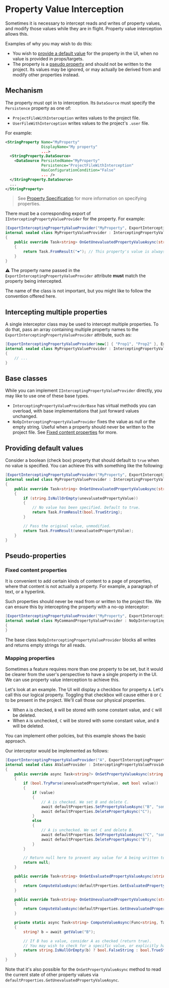 ﻿# Property Value Interception

Sometimes it is necessary to intercept reads and writes of property values, and modify those values while they are in flight. Property value interception allows this.

Examples of why you may wish to do this:

- You wish to [provide a default value](#providing-default-values) for the property in the UI, when no value is provided in props/targets.
- The property is a [pseudo property](#pseudo-properties) and should not be written to the project. Its values may be ignored, or may actually be derived from and modify other properties instead.

## Mechanism

The property must opt in to interception. Its `DataSource` must specify the `Persistence` property as one of:

- `ProjectFileWithInterception` writes values to the project file.
- `UserFileWithInterception` writes values to the project's `.user` file.

For example:

```xml
<StringProperty Name="MyProperty"
                DisplayName="My property"
                ...>
  <StringProperty.DataSource>
    <DataSource PersistedName="MyProperty"
                Persistence="ProjectFileWithInterception"
                HasConfigurationCondition="False"
                ... />
  </StringProperty.DataSource>
  ...
</StringProperty>
```

> See [Property Specification](property-specification.md) for more information on specifying properties.

There must be a corresponding export of `IInterceptingPropertyValueProvider` for the property. For example:

```c#
[ExportInterceptingPropertyValueProvider("MyProperty", ExportInterceptingPropertyValueProviderFile.ProjectFile)]
internal sealed class MyPropertyValueProvider : InterceptingPropertyValueProviderBase
{
    public override Task<string> OnGetUnevaluatedPropertyValueAsync(string propertyName, string unevaluatedPropertyValue, IProjectProperties defaultProperties)
    {
        return Task.FromResult("❤️"); // This property's value is always ❤️
    }
}
```

⚠️ The property name passed in the `ExportInterceptingPropertyValueProvider` attribute **must** match the property being intercepted.

The name of the class is not important, but you might like to follow the convention offered here.

## Intercepting multiple properties

A single interceptor class may be used to intercept multiple properties. To do that, pass an array containing multiple property names to the `ExportInterceptingPropertyValueProvider` attribute, such as:

```c#
[ExportInterceptingPropertyValueProvider(new[] { "Prop1", "Prop2" }, ExportInterceptingPropertyValueProviderFile.ProjectFile)]
internal sealed class MyPropertyValueProvider : InterceptingPropertyValueProviderBase
{
    // ...
}
```

## Base classes

While you can implement `IInterceptingPropertyValueProvider` directly, you may like to use one of these base types.

- `InterceptingPropertyValueProviderBase` has virtual methods you can overload, with base implementations that just forward values unchanged.
- `NoOpInterceptingPropertyValueProvider` fixes the value as null or the empty string. Useful when a property should never be written to the project file. See [Fixed content properties](#fixed-content-properties) for more.

## Providing default values

Consider a boolean (check box) property that should default to `true` when no value is specified. You can achieve this with something like the following:

```c#
[ExportInterceptingPropertyValueProvider("MyProperty", ExportInterceptingPropertyValueProviderFile.ProjectFile)]
internal sealed class MyPropertyValueProvider : InterceptingPropertyValueProviderBase
{
    public override Task<string> OnGetUnevaluatedPropertyValueAsync(string propertyName, string unevaluatedPropertyValue, IProjectProperties defaultProperties)
    {
        if (string.IsNullOrEmpty(unevaluatedPropertyValue))
        {
            // No value has been specified. Default to true.
            return Task.FromResult(bool.TrueString);
        }

        // Pass the original value, unmodified.
        return Task.FromResult(unevaluatedPropertyValue);
    }
}
```

## Pseudo-properties

### Fixed content properties

It is convenient to add certain kinds of content to a page of properties, where that content is not actually a property. For example, a paragraph of text, or a hyperlink.

Such properties should never be read from or written to the project file. We can ensure this by intercepting the property with a no-op interceptor:

```c#
[ExportInterceptingPropertyValueProvider("MyProperty", ExportInterceptingPropertyValueProviderFile.ProjectFile)]
internal sealed class MyCommandPropertyValueProvider : NoOpInterceptingPropertyValueProvider
{
}
```

The base class `NoOpInterceptingPropertyValueProvider` blocks all writes and returns empty strings for all reads.

### Mapping properties

Sometimes a feature requires more than one property to be set, but it would be clearer from the user's perspective to have a single property in the UI. We can use property value interception to achieve this.

Let's look at an example. The UI will display a checkbox for property `A`. Let's call this our logical property. Toggling that checkbox will cause either `B` or `C` to be present in the project. We'll call those our physical properties.

- When `A` is checked, `B` will be stored with some constant value, and `C` will be deleted.
- When `A` is unchecked, `C` will be stored with some constant value, and `B` will be deleted.

You can implement other policies, but this example shows the basic approach.

Our interceptor would be implemented as follows:

```c#
[ExportInterceptingPropertyValueProvider("A", ExportInterceptingPropertyValueProviderFile.ProjectFile)]
internal sealed class AValueProvider : InterceptingPropertyValueProviderBase
{
    public override async Task<string?> OnSetPropertyValueAsync(string propertyName, string unevaluatedPropertyValue, IProjectProperties defaultProperties, IReadOnlyDictionary<string, string>? dimensionalConditions = null)
    {
        if (bool.TryParse(unevaluatedPropertyValue, out bool value))
        {
            if (value)
            {
                // A is checked. We set B and delete C.
                await defaultProperties.SetPropertyValueAsync("B", "some value");
                await defaultProperties.DeletePropertyAsync("C");
            }
            else
            {
                // A is unchecked. We set C and delete B.
                await defaultProperties.SetPropertyValueAsync("C", "some value");
                await defaultProperties.DeletePropertyAsync("B");
            }
        }

        // Return null here to prevent any value for A being written to the project file.
        return null;
    }

    public override Task<string> OnGetEvaluatedPropertyValueAsync(string propertyName, string evaluatedPropertyValue, IProjectProperties defaultProperties)
    {
        return ComputeValueAsync(defaultProperties.GetEvaluatedPropertyValueAsync!);
    }

    public override Task<string> OnGetUnevaluatedPropertyValueAsync(string propertyName, string unevaluatedPropertyValue, IProjectProperties defaultProperties)
    {
        return ComputeValueAsync(defaultProperties.GetUnevaluatedPropertyValueAsync);
    }

    private static async Task<string> ComputeValueAsync(Func<string, Task<string?>> getValue)
    {
        string? b = await getValue("B");

        // If B has a value, consider A as checked (return true).
        // You may wish to check for a specific value, or explicitly handle the case where both B and C have values.
        return string.IsNullOrEmpty(b) ? bool.FalseString : bool.TrueString;
    }
}
```

Note that it's also possible for the `OnSetPropertyValueAsync` method to read the current state of other property values via `defaultProperties.GetUnevaluatedPropertyValueAsync`.
